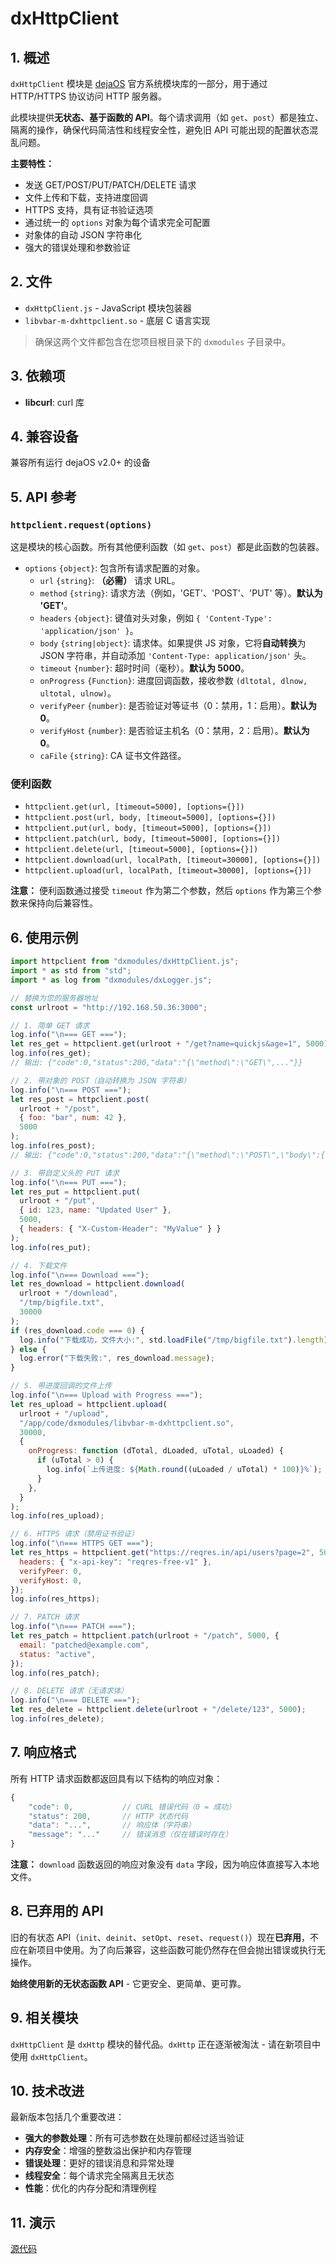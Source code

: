 # dxHttpClient

## 1. 概述

`dxHttpClient` 模块是 [dejaOS](https://github.com/DejaOS/DejaOS) 官方系统模块库的一部分，用于通过 HTTP/HTTPS 协议访问 HTTP 服务器。

此模块提供**无状态、基于函数的 API**。每个请求调用（如 `get`、`post`）都是独立、隔离的操作，确保代码简洁性和线程安全性，避免旧 API 可能出现的配置状态混乱问题。

**主要特性：**

- 发送 GET/POST/PUT/PATCH/DELETE 请求
- 文件上传和下载，支持进度回调
- HTTPS 支持，具有证书验证选项
- 通过统一的 `options` 对象为每个请求完全可配置
- 对象体的自动 JSON 字符串化
- 强大的错误处理和参数验证

## 2. 文件

- `dxHttpClient.js` - JavaScript 模块包装器
- `libvbar-m-dxhttpclient.so` - 底层 C 语言实现

> 确保这两个文件都包含在您项目根目录下的 `dxmodules` 子目录中。

## 3. 依赖项

- **libcurl**: curl 库

## 4. 兼容设备

兼容所有运行 dejaOS v2.0+ 的设备

## 5. API 参考

### `httpclient.request(options)`

这是模块的核心函数。所有其他便利函数（如 `get`、`post`）都是此函数的包装器。

- `options` `{object}`: 包含所有请求配置的对象。
  - `url` `{string}`: **（必需）** 请求 URL。
  - `method` `{string}`: 请求方法（例如，'GET'、'POST'、'PUT' 等）。**默认为 'GET'**。
  - `headers` `{object}`: 键值对头对象，例如 `{ 'Content-Type': 'application/json' }`。
  - `body` `{string|object}`: 请求体。如果提供 JS 对象，它将**自动转换**为 JSON 字符串，并自动添加 `'Content-Type: application/json'` 头。
  - `timeout` `{number}`: 超时时间（毫秒）。**默认为 5000**。
  - `onProgress` `{Function}`: 进度回调函数，接收参数 `(dltotal, dlnow, ultotal, ulnow)`。
  - `verifyPeer` `{number}`: 是否验证对等证书（0：禁用，1：启用）。**默认为 0**。
  - `verifyHost` `{number}`: 是否验证主机名（0：禁用，2：启用）。**默认为 0**。
  - `caFile` `{string}`: CA 证书文件路径。

### 便利函数

- `httpclient.get(url, [timeout=5000], [options={}])`
- `httpclient.post(url, body, [timeout=5000], [options={}])`
- `httpclient.put(url, body, [timeout=5000], [options={}])`
- `httpclient.patch(url, body, [timeout=5000], [options={}])`
- `httpclient.delete(url, [timeout=5000], [options={}])`
- `httpclient.download(url, localPath, [timeout=30000], [options={}])`
- `httpclient.upload(url, localPath, [timeout=30000], [options={}])`

**注意：** 便利函数通过接受 `timeout` 作为第二个参数，然后 `options` 作为第三个参数来保持向后兼容性。

## 6. 使用示例

```javascript
import httpclient from "dxmodules/dxHttpClient.js";
import * as std from "std";
import * as log from "dxmodules/dxLogger.js";

// 替换为您的服务器地址
const urlroot = "http://192.168.50.36:3000";

// 1. 简单 GET 请求
log.info("\n=== GET ===");
let res_get = httpclient.get(urlroot + "/get?name=quickjs&age=1", 5000);
log.info(res_get);
// 输出: {"code":0,"status":200,"data":"{\"method\":\"GET\",..."}}

// 2. 带对象的 POST（自动转换为 JSON 字符串）
log.info("\n=== POST ===");
let res_post = httpclient.post(
  urlroot + "/post",
  { foo: "bar", num: 42 },
  5000
);
log.info(res_post);
// 输出: {"code":0,"status":200,"data":"{\"method\":\"POST\",\"body\":{\"foo\":\"bar\"...}}"}

// 3. 带自定义头的 PUT 请求
log.info("\n=== PUT ===");
let res_put = httpclient.put(
  urlroot + "/put",
  { id: 123, name: "Updated User" },
  5000,
  { headers: { "X-Custom-Header": "MyValue" } }
);
log.info(res_put);

// 4. 下载文件
log.info("\n=== Download ===");
let res_download = httpclient.download(
  urlroot + "/download",
  "/tmp/bigfile.txt",
  30000
);
if (res_download.code === 0) {
  log.info("下载成功，文件大小:", std.loadFile("/tmp/bigfile.txt").length);
} else {
  log.error("下载失败:", res_download.message);
}

// 5. 带进度回调的文件上传
log.info("\n=== Upload with Progress ===");
let res_upload = httpclient.upload(
  urlroot + "/upload",
  "/app/code/dxmodules/libvbar-m-dxhttpclient.so",
  30000,
  {
    onProgress: function (dTotal, dLoaded, uTotal, uLoaded) {
      if (uTotal > 0) {
        log.info(`上传进度: ${Math.round((uLoaded / uTotal) * 100)}%`);
      }
    },
  }
);
log.info(res_upload);

// 6. HTTPS 请求（禁用证书验证）
log.info("\n=== HTTPS GET ===");
let res_https = httpclient.get("https://reqres.in/api/users?page=2", 5000, {
  headers: { "x-api-key": "reqres-free-v1" },
  verifyPeer: 0,
  verifyHost: 0,
});
log.info(res_https);

// 7. PATCH 请求
log.info("\n=== PATCH ===");
let res_patch = httpclient.patch(urlroot + "/patch", 5000, {
  email: "patched@example.com",
  status: "active",
});
log.info(res_patch);

// 8. DELETE 请求（无请求体）
log.info("\n=== DELETE ===");
let res_delete = httpclient.delete(urlroot + "/delete/123", 5000);
log.info(res_delete);
```

## 7. 响应格式

所有 HTTP 请求函数都返回具有以下结构的响应对象：

```javascript
{
    "code": 0,           // CURL 错误代码（0 = 成功）
    "status": 200,       // HTTP 状态代码
    "data": "...",       // 响应体（字符串）
    "message": "..."     // 错误消息（仅在错误时存在）
}
```

**注意：** `download` 函数返回的响应对象没有 `data` 字段，因为响应体直接写入本地文件。

## 8. 已弃用的 API

旧的有状态 API（`init`、`deinit`、`setOpt`、`reset`、`request()`）现在**已弃用**，不应在新项目中使用。为了向后兼容，这些函数可能仍然存在但会抛出错误或执行无操作。

**始终使用新的无状态函数 API** - 它更安全、更简单、更可靠。

## 9. 相关模块

`dxHttpClient` 是 `dxHttp` 模块的替代品。`dxHttp` 正在逐渐被淘汰 - 请在新项目中使用 `dxHttpClient`。

## 10. 技术改进

最新版本包括几个重要改进：

- **强大的参数处理**：所有可选参数在处理前都经过适当验证
- **内存安全**：增强的整数溢出保护和内存管理
- **错误处理**：更好的错误消息和异常处理
- **线程安全**：每个请求完全隔离且无状态
- **性能**：优化的内存分配和清理例程

## 11. 演示

[源代码](https://github.com/DejaOS/DejaOS/tree/main/demos/dw200_v20/dw200_test_httpclient)

